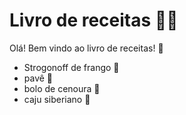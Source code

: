  # Livro de receitas 👩‍🍳
Olá! Bem vindo ao livro de receitas! 👋
 - Strogonoff de frango 🥠
 - pavê 🍯
 - bolo de cenoura 🎂
 - caju siberiano 🍆

